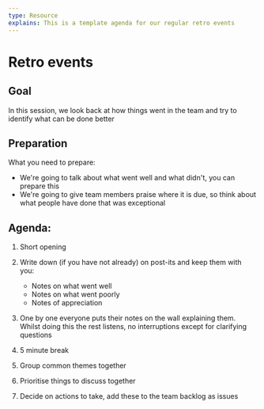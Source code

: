 ```yaml
---
type: Resource
explains: This is a template agenda for our regular retro events
---
```


# Retro events

## Goal

In this session, we look back at how things went in the team and try to identify what can be done better

## Preparation

What you need to prepare:

* We're going to talk about what went well and what didn't, you can prepare this
* We're going to give team members praise where it is due, so think about what people have done that was exceptional

## Agenda:

1) Short opening
2) Write down (if you have not already) on post-its and keep them with you:
    * Notes on what went well
    * Notes on what went poorly
    * Notes of appreciation
3) One by one everyone puts their notes on the wall explaining them. Whilst doing this the rest  listens, no interruptions except for clarifying questions

4) 5 minute break

5) Group common themes together
6) Prioritise things to discuss together
7) Decide on actions to take, add these to the team backlog as issues
